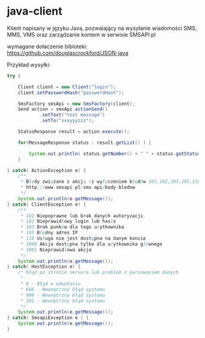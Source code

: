 java-client
===========

Klient napisany w języku Java, pozwalający na wysyłanie wiadomości SMS, MMS, VMS oraz zarządzanie kontem w serwisie SMSAPI.pl

wymagane dołaczenie bibloteki:
https://github.com/douglascrockford/JSON-java

Przykład wysyłki:
```java
try {

    Client client = new Client("login");
    client.setPasswordHash("passwordHash");

    SmsFactory smsApi = new SmsFactory(client);
    Send action = smsApi.actionSend()
            .setText("test message")
            .setTo("xxxyyyzzz");

    StatusResponse result = action.execute();

    for(MessageResponse status : result.getList() ) {

        System.out.println( status.getNumber() + " " + status.getStatus() );
    }

} catch( ActionException e) {
    /**
     * Błędy związane z akcją (z wyłączeniem błędów 101,102,103,105,110,1000,1001 i 8,666,999,201)
     * http://www.smsapi.pl/sms-api/kody-bledow
     */
    System.out.println(e.getMessage());
} catch( ClientException e) {
    /**
     * 101 Niepoprawne lub brak danych autoryzacji.
     * 102 Nieprawidłowy login lub hasło
     * 103 Brak punków dla tego użytkownika
     * 105 Błędny adres IP
     * 110 Usługa nie jest dostępna na danym koncie
     * 1000 Akcja dostępna tylko dla użytkownika głównego
     * 1001 Nieprawidłowa akcja
     */
    System.out.println(e.getMessage());
} catch( HostException e) {
    /* błąd po stronie servera lub problem z parsowaniem danych
     *
     * 8 - Błąd w odwołaniu
     * 666 - Wewnętrzny błąd systemu
     * 999 - Wewnętrzny błąd systemu
     * 201 - Wewnętrzny błąd systemu
     */
    System.out.println(e.getMessage());
} catch( SmsapiException e ) {
    System.out.println(e.getMessage());
}
```